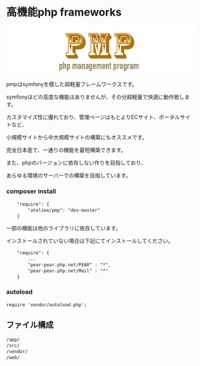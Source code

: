 # 高機能php frameworks

![image](/documents/images/icon.png)

pmpはsymfonyを模した超軽量フレームワークスです。

symfonyほどの高度な機能はありませんが、その分超軽量で快適に動作致します。

カスタマイズ性に優れており、管理ページはもとよりECサイト、ポータルサイトなど、

小規模サイトから中大規模サイトの構築にもオススメです。

完全日本産で、一通りの機能を最短構築できます。

また、phpのバージョンに依存しない作りを目指しており、

あらゆる環境のサーバーでの構築を目指しています。

### composer install
```
    "require": {
        "ateliee/pmp": "dev-master"
    }
```

一部の機能は他のライブラリに依存しています。

インストールされていない場合は下記にてインストールしてください。
```
    "require": {
        ...
        "pear-pear.php.net/PEAR" : "*",
        "pear-pear.php.net/Mail" : "*"
    }
```

### autoload
```
require 'vendor/autoload.php';
```


## ファイル構成
```
/app/
/src/
/vendor/
/web/
```
